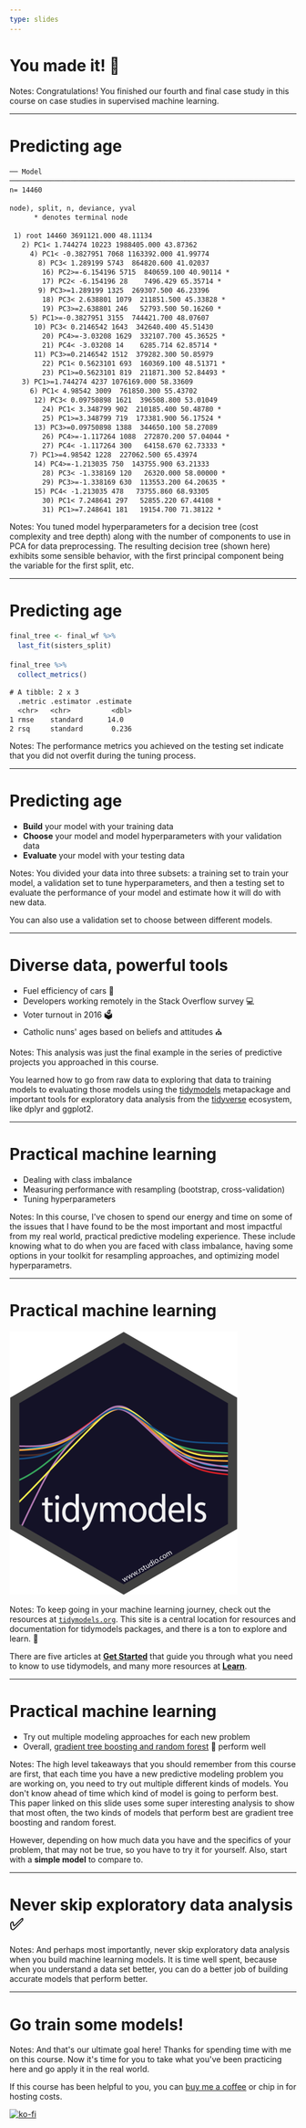 ```yaml
---
type: slides
---
```


# You made it! 💪

Notes: Congratulations! You finished our fourth and final case study in this course on case studies in supervised machine learning.

---

# Predicting age


```out
── Model ──────────────────────────────────────────────────────────────────────
n= 14460 

node), split, n, deviance, yval
      * denotes terminal node

 1) root 14460 3691121.000 48.11134  
   2) PC1< 1.744274 10223 1988405.000 43.87362  
     4) PC1< -0.3827951 7068 1163392.000 41.99774  
       8) PC3< 1.289199 5743  864820.600 41.02037  
        16) PC2>=-6.154196 5715  840659.100 40.90114 *
        17) PC2< -6.154196 28    7496.429 65.35714 *
       9) PC3>=1.289199 1325  269307.500 46.23396  
        18) PC3< 2.638801 1079  211851.500 45.33828 *
        19) PC3>=2.638801 246   52793.500 50.16260 *
     5) PC1>=-0.3827951 3155  744421.700 48.07607  
      10) PC3< 0.2146542 1643  342640.400 45.51430  
        20) PC4>=-3.03208 1629  332107.700 45.36525 *
        21) PC4< -3.03208 14    6285.714 62.85714 *
      11) PC3>=0.2146542 1512  379282.300 50.85979  
        22) PC1< 0.5623101 693  160369.100 48.51371 *
        23) PC1>=0.5623101 819  211871.300 52.84493 *
   3) PC1>=1.744274 4237 1076169.000 58.33609  
     6) PC1< 4.98542 3009  761850.300 55.43702  
      12) PC3< 0.09750898 1621  396508.800 53.01049  
        24) PC1< 3.348799 902  210185.400 50.48780 *
        25) PC1>=3.348799 719  173381.900 56.17524 *
      13) PC3>=0.09750898 1388  344650.100 58.27089  
        26) PC4>=-1.117264 1088  272870.200 57.04044 *
        27) PC4< -1.117264 300   64158.670 62.73333 *
     7) PC1>=4.98542 1228  227062.500 65.43974  
      14) PC4>=-1.213035 750  143755.900 63.21333  
        28) PC3< -1.338169 120   26320.000 58.00000 *
        29) PC3>=-1.338169 630  113553.200 64.20635 *
      15) PC4< -1.213035 478   73755.860 68.93305  
        30) PC1< 7.248641 297   52855.220 67.44108 *
        31) PC1>=7.248641 181   19154.700 71.38122 *
```

Notes: You tuned model hyperparameters for a decision tree (cost complexity and tree depth) along with the number of components to use in PCA for data preprocessing. The resulting decision tree (shown here) exhibits some sensible behavior, with the first principal component being the variable for the first split, etc.

---

# Predicting age

```r
final_tree <- final_wf %>%
  last_fit(sisters_split) 

final_tree %>%
  collect_metrics()
```

```out
# A tibble: 2 x 3
  .metric .estimator .estimate
  <chr>   <chr>          <dbl>
1 rmse    standard      14.0  
2 rsq     standard       0.236
```

Notes: The performance metrics you achieved on the testing set indicate that you did not overfit during the tuning process.

---

# Predicting age

- **Build** your model with your training data
- **Choose** your model and model hyperparameters with your validation data
- **Evaluate** your model with your testing data

Notes: You divided your data into three subsets: a training set to train your model, a validation set to tune hyperparameters, and then a testing set to evaluate the performance of your model and estimate how it will do with new data.

You can also use a validation set to choose between different models.

---

# Diverse data, powerful tools

- Fuel efficiency of cars 🚗
- Developers working remotely in the Stack Overflow survey 💻
- Voter turnout in 2016 🗳
- Catholic nuns' ages based on beliefs and attitudes ⛪

Notes: This analysis was just the final example in the series of predictive projects you approached in this course. 

You learned how to go from raw data to exploring that data to training models to evaluating those models using the [tidymodels](https://www.tidymodels.org/) metapackage and important tools for exploratory data analysis from the [tidyverse](https://www.tidyverse.org/) ecosystem, like dplyr and ggplot2.

---

#  Practical machine learning

- Dealing with class imbalance
- Measuring performance with resampling (bootstrap, cross-validation)
- Tuning hyperparameters

Notes: In this course, I've chosen to spend our energy and time on some of the issues that I have found to be the most important and most impactful from my real world, practical predictive modeling experience. These include knowing what to do when you are faced with class imbalance, having some options in your toolkit for resampling approaches, and optimizing model hyperparametrs. 

---

#  Practical machine learning

![tidymodels](https://github.com/juliasilge/course-ML-tidymodels/blob/master/img/tidymodels_small.png?raw=true)

Notes: To keep going in your machine learning journey, check out the resources at [`tidymodels.org`](https://www.tidymodels.org/). This site is a central location for resources and documentation for tidymodels packages, and there is a ton to explore and learn. 🚀

There are five articles at [**Get Started**](https://www.tidymodels.org/start/) that guide you through what you need to know to use tidymodels, and many more resources at [**Learn**](https://www.tidymodels.org/learn/).

---

# Practical machine learning

- Try out multiple modeling approaches for each new problem 
- Overall, [gradient tree boosting and random forest](https://arxiv.org/abs/1708.05070v1) 🌳 perform well

Notes: The high level takeaways that you should remember from this course are first, that each time you have a new predictive modeling problem you are working on, you need to try out multiple different kinds of models. You don't know ahead of time which kind of model is going to perform best. This paper linked on this slide uses some super interesting analysis to show that most often, the two kinds of models that perform best are gradient tree boosting and random forest. 

However, depending on how much data you have and the specifics of your problem, that may not be true, so you have to try it for yourself. Also, start with a **simple model** to compare to. 

---

# Never skip exploratory data analysis ✅



Notes: And perhaps most importantly, never skip exploratory data analysis when you build machine learning models. It is time well spent, because when you understand a data set better, you can do a better job of building accurate models that perform better.

---

# Go train some models!

Notes: And that's our ultimate goal here! Thanks for spending time with me on this course. Now it's time for you to take what you've been practicing here and go apply it in the real world.

If this course has been helpful to you, you can [buy me a coffee](https://ko-fi.com/U7U4WG9B) or chip in for hosting costs.

[![ko-fi](https://www.ko-fi.com/img/githubbutton_sm.svg)](https://ko-fi.com/U7U4WG9B)












